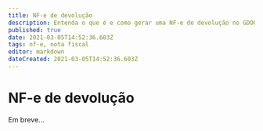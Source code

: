 ```yaml
---
title: NF-e de devolução
description: Entenda o que é e como gerar uma NF-e de devolução no GDOOR WEB
published: true
date: 2021-03-05T14:52:36.603Z
tags: nf-e, nota fiscal
editor: markdown
dateCreated: 2021-03-05T14:52:36.603Z
---
```


# NF-e de devolução

Em breve...
